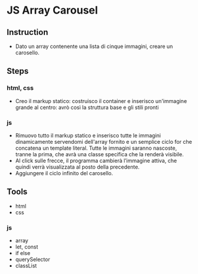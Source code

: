 # JS Array Carousel

## Instruction
- Dato un array contenente una lista di cinque immagini, creare un carosello.

## Steps
### html, css
- Creo il markup statico: costruisco il container e inserisco un'immagine grande al centro: avrò così la struttura base e gli stili pronti
### js
- Rimuovo tutto il markup statico e inserisco tutte le immagini dinamicamente servendomi dell'array fornito e un semplice ciclo for che concatena un template literal. Tutte le immagini saranno nascoste, tranne la prima, che avrà una classe specifica che la renderà visibile.
- Al click sulle frecce, il programma cambierà l’immagine attiva, che quindi verrà visualizzata al posto della precedente.
- Aggiungere il ciclo infinito del carosello.

## Tools
- html
- css
### js
- array
- let, const
- if else
- querySelector
- classList